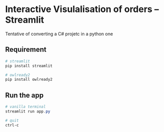 
# Interactive Visulalisation of orders – Streamlit

Tentative of converting a C# projetc in a python one

## Requirement

```Powershell
# streamlit
pip install streamlit

# owlready2
pip install owlready2
```

## Run the app
```Powershell
# vanilla terminal
streamlit run app.py

# quit
ctrl-c
```

